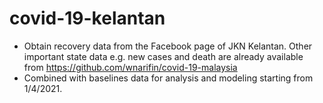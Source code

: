 # covid-19-kelantan
- Obtain recovery data from the Facebook page of JKN Kelantan. Other important state data e.g. new cases and death are already available from https://github.com/wnarifin/covid-19-malaysia
- Combined with baselines data for analysis and modeling starting from 1/4/2021.

